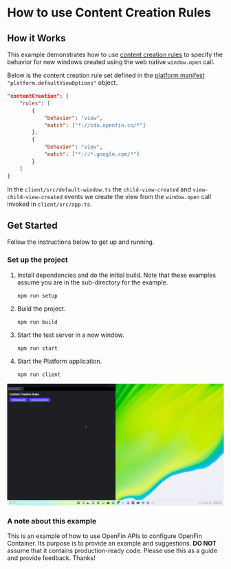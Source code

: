 # How to use Content Creation Rules

## How it Works

This example demonstrates how to use [content creation rules](https://developers.openfin.co/of-docs/docs/content-creation-rules) to specify the behavior for new windows created using the web native `window.open` call.

Below is the content creation rule set defined in the [platform manifest](./public/manifest.fin.json) `"platform.defaultViewOptions"` object.

```json
"contentCreation": {
    "rules": [
        {
            "behavior": "view",
            "match": ["*://cdn.openfin.co/*"]
        },
        {
            "behavior": "view",
            "match": ["*://*.google.com/*"]
        }
    ]
}
```

In the `client/src/default-window.ts` the `child-view-created` and `view-child-view-created` events we create the view from the `window.open` call invoked in `client/src/app.ts`.

## Get Started

Follow the instructions below to get up and running.

### Set up the project

1. Install dependencies and do the initial build. Note that these examples assume you are in the sub-directory for the example.

   ```shell
   npm run setup
   ```

2. Build the project.

   ```shell
   npm run build
   ```

3. Start the test server in a new window.

   ```shell
   npm run start
   ```

4. Start the Platform application.

   ```shell
   npm run client
   ```

![Content Creation Rules](./public/assets/content-creation-rules.gif)

### A note about this example

This is an example of how to use OpenFin APIs to configure OpenFin Container. Its purpose is to provide an example and suggestions. **DO NOT** assume that it contains production-ready code. Please use this as a guide and provide feedback. Thanks!
